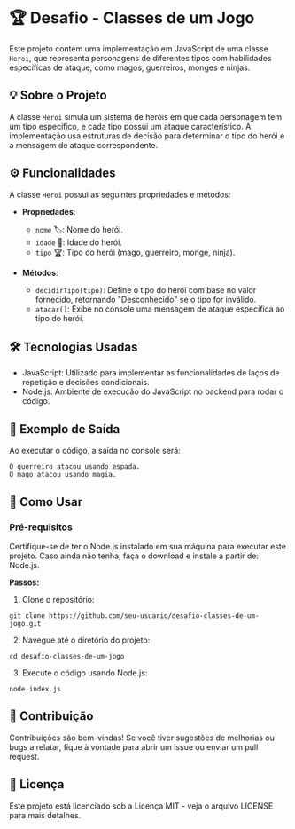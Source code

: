 # 🏆 Desafio - Classes de um Jogo

Este projeto contém uma implementação em JavaScript de uma classe `Heroi`, que representa personagens de diferentes tipos com habilidades específicas de ataque, como magos, guerreiros, monges e ninjas.

## 💡 Sobre o Projeto

A classe `Heroi` simula um sistema de heróis em que cada personagem tem um tipo específico, e cada tipo possui um ataque característico. A implementação usa estruturas de decisão para determinar o tipo do herói e a mensagem de ataque correspondente.

## ⚙️ Funcionalidades

A classe `Heroi` possui as seguintes propriedades e métodos:

- **Propriedades**:
  - `nome` 🏷️: Nome do herói.
  - `idade` 🎂: Idade do herói.
  - `tipo` 🏆: Tipo do herói (mago, guerreiro, monge, ninja).

- **Métodos**:
  - `decidirTipo(tipo)`: Define o tipo do herói com base no valor fornecido, retornando "Desconhecido" se o tipo for inválido.
  - `atacar()`: Exibe no console uma mensagem de ataque específica ao tipo do herói.

## 🛠️ Tecnologias Usadas
 - JavaScript: Utilizado para implementar as funcionalidades de laços de repetição e decisões condicionais.
 - Node.js: Ambiente de execução do JavaScript no backend para rodar o código.

## 🤖 Exemplo de Saída
Ao executar o código, a saída no console será:

````
O guerreiro atacou usando espada.
O mago atacou usando magia.
````

## 🚀 Como Usar
### Pré-requisitos
Certifique-se de ter o Node.js instalado em sua máquina para executar este projeto. Caso ainda não tenha, faça o download e instale a partir de: Node.js.

**Passos:**
1. Clone o repositório:
  
  ````
  git clone https://github.com/seu-usuario/desafio-classes-de-um-jogo.git
  ````

2. Navegue até o diretório do projeto:
  ````
  cd desafio-classes-de-um-jogo
  ````

3. Execute o código usando Node.js:
  ````
  node index.js
  ````

## 🤝 Contribuição
Contribuições são bem-vindas! Se você tiver sugestões de melhorias ou bugs a relatar, fique à vontade para abrir um issue ou enviar um pull request.

## 🔗 Licença
Este projeto está licenciado sob a Licença MIT - veja o arquivo LICENSE para mais detalhes.
